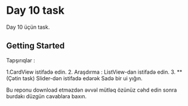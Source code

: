 # Day 10 task

Day 10 üçün task.

## Getting Started

Tapşırıqlar :

1.CardView istifadə edin.
2. Araşdırma : ListView-dan istifadə edin.
3. **(Çətin task) Slider-dən istifadə edərək Sadə bir ui yığın.

Bu reponu download etməzdən əvvəl mütləq özünüz cəhd edin 
sonra burdakı düzgün cavablara baxın.
